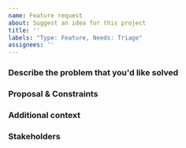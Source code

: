 ```yaml
---
name: Feature request
about: Suggest an idea for this project
title: ''
labels: "Type: Feature, Needs: Triage"
assignees: ''
---
```


<!-- A clear and concise description of what the problem is. Ex. I'm always frustrated when [...] -->

### Describe the problem that you'd like solved
<!-- A clear and concise description of what you want to happen. -->

### Proposal & Constraints
<!-- What is the proposed solution / implementation? Is there a precedent of this approach succeeding elsewhere? -->

<!-- Which suggestions or requirements should be considered for how feature needs to appear or be implemented? -->

### Additional context
<!-- Add any other context or screenshots about the feature request here. -->

### Stakeholders
<!-- @ tag stakeholders of this bug -->


